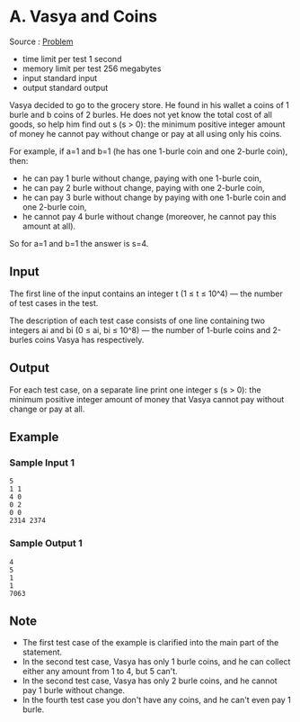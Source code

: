 # A. Vasya and Coins

Source : [Problem](https://codeforces.com/problemset/problem/1660/A)

- time limit per test 1 second
- memory limit per test 256 megabytes
- input standard input
- output standard output

Vasya decided to go to the grocery store. He found in his wallet a coins of 1 burle and b coins of 2 burles. He does not yet know the total cost of all goods, so help him find out s (s > 0): the minimum positive integer amount of money he cannot pay without change or pay at all using only his coins.

For example, if a=1 and b=1 (he has one 1-burle coin and one 2-burle coin), then:

- he can pay 1 burle without change, paying with one 1-burle coin,
- he can pay 2 burle without change, paying with one 2-burle coin,
- he can pay 3 burle without change by paying with one 1-burle coin and one 2-burle coin,
- he cannot pay 4 burle without change (moreover, he cannot pay this amount at all).

So for a=1 and b=1 the answer is s=4.

## Input

The first line of the input contains an integer t (1 ≤ t ≤ 10^4) — the number of test cases in the test.

The description of each test case consists of one line containing two integers ai
and bi (0 ≤ ai, bi ≤ 10^8) — the number of 1-burle coins and 2-burles coins Vasya has respectively.

## Output

For each test case, on a separate line print one integer s (s > 0): the minimum positive integer amount of money that Vasya cannot pay without change or pay at all.

## Example

### Sample Input 1

    5
    1 1
    4 0
    0 2
    0 0
    2314 2374

### Sample Output 1

    4
    5
    1
    1
    7063

## Note

- The first test case of the example is clarified into the main part of the statement.
- In the second test case, Vasya has only 1 burle coins, and he can collect either any amount from 1 to 4, but 5 can't.
- In the second test case, Vasya has only 2 burle coins, and he cannot pay 1 burle without change.
- In the fourth test case you don't have any coins, and he can't even pay 1 burle.
